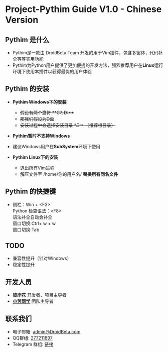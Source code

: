# Project-Pythim Guide V1.0 - Chinese Version

## Pythim 是什么  
- Pythim是一款由 DroidBeta Team 开发的用于Vim插件，包含多窗体，代码补全等等实用功能   
- Pythim为Python用户提供了更加便捷的开发方法，强烈推荐用户在**Linux**运行环境下使用本插件以获得最优的用户体验
  
## Pythim 的安装
- **~~Pythim Windows下的安装~~**  
    - ~~假设有两个盘符 **C:\ D:\**~~   
    - ~~那我们假设为D盘~~  
    - ~~安装过程中会选择安装目录 **D:\** （推荐根目录）~~ 
- **Pythim暂时不支持Windows**
- 建议Windows用户在**SubSystem**环境下使用   
 
- **Pythim Linux下的安装**
    - 退出所有Vim进程
    - 解压文件至 /home/你的用户名/  **替换所有同名文件**

## Pythim 的快捷键
- 侧栏：Win + &lt;F3&gt;  
Python 检查语法：&lt;F8&gt;  
语法补全自动会补全    
窗口切换:Ctrl+ w + w  
窗口切换:Tab

## TODO
- 兼容性提升（针对Windows）
- 稳定性提升

## 开发人员
- **彼岸花** 开发者、项目主导者
- **[小苦同学][ks]** 团队主导者

## 联系我们
- 电子邮箱: [admin@DroidBeta.com][em]
- QQ群组: [277211897][qq]
- Telegram 群组: [链接][tg]

[tg]: https://t.me/joinchat/Ii0y6RG-KkKJNptRzyMgmg       "DroidBeta Telegram Group"
[em]: mailto:admin@DroidBeta.com                         "DroidBeta Team Email"
[qq]: https://jq.qq.com/?_wv=1027&k=5F4mJyh              "DroidBeta QQ Group"
[ks]: https://github.com/Kucashu                         "Kucashu's GitHub"
